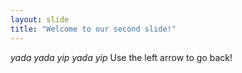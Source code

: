 ```yaml
---
layout: slide
title: "Welcome to our second slide!"
---
```

*yada yada yip yada yip*
Use the left arrow to go back!
